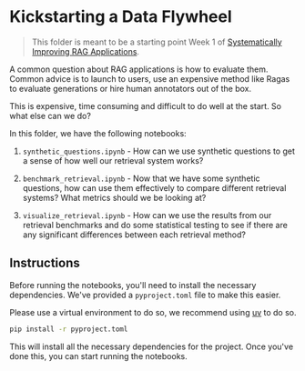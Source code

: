 # Kickstarting a Data Flywheel

> This folder is meant to be a starting point Week 1 of [Systematically Improving RAG Applications](https://maven.com/applied-llms/rag-playbook).

A common question about RAG applications is how to evaluate them. Common advice is to launch to users, use an expensive method like Ragas to evaluate generations or hire human annotators out of the box.

This is expensive, time consuming and difficult to do well at the start. So what else can we do?

In this folder, we have the following notebooks:

1. `synthetic_questions.ipynb` - How can we use synthetic questions to get a sense of how well our retrieval system works?

2. `benchmark_retrieval.ipynb` - Now that we have some synthetic questions, how can use them effectively to compare different retrieval systems? What metrics should we be looking at?

3. `visualize_retrieval.ipynb` - How can we use the results from our retrieval benchmarks and do some statistical testing to see if there are any significant differences between each retrieval method?

## Instructions

Before running the notebooks, you'll need to install the necessary dependencies. We've provided a `pyproject.toml` file to make this easier.

Please use a virtual environment to do so, we recommend using [uv](https://docs.astral.sh/uv/getting-started/installation/) to do so.

```bash
pip install -r pyproject.toml
```

This will install all the necessary dependencies for the project. Once you've done this, you can start running the notebooks.
